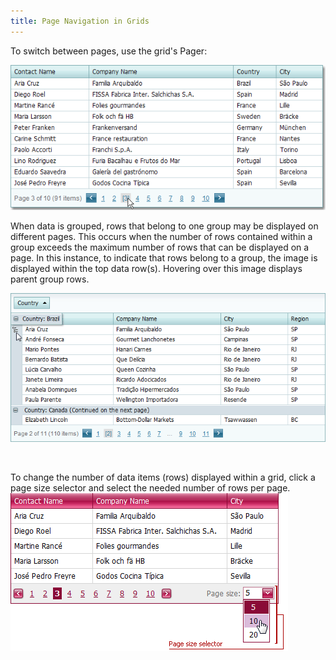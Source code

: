 ```yaml
---
title: Page Navigation in Grids
---
```

To switch between pages, use the grid's Pager:

![Navigation](../../../images/Img7295.png)

When data is grouped, rows that belong to one group may be displayed on different pages. This occurs when the number of rows contained within a group exceeds the maximum number of rows that can be displayed on a page. In this instance, to indicate that rows belong to a group, the  image is displayed within the top data row(s). Hovering over this image displays parent group rows.

![eud_Navigation_DataGrouping](../../../images/Img9164.png)

&nbsp;

To change the number of data items (rows) displayed within a grid, click a page size selector and select the needed number of rows per page.
![ASPxGridView_page_size.png](../../../images/Img17834.png)